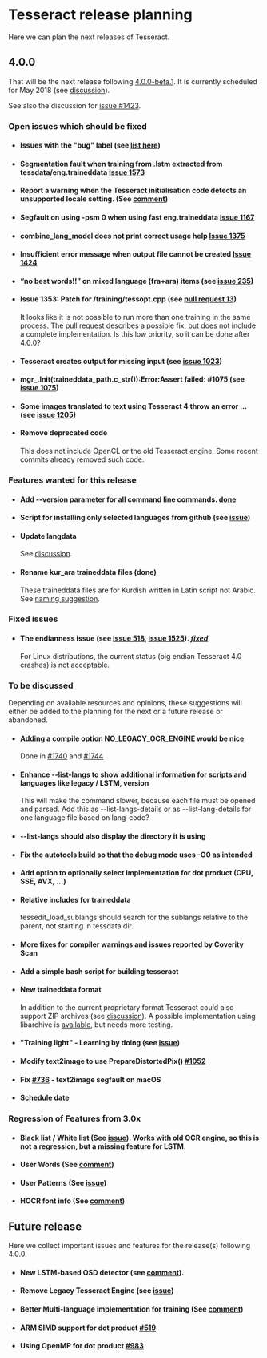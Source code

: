 # Tesseract release planning

Here we can plan the next releases of Tesseract.

## 4.0.0

That will be the next release following [4.0.0-beta.1](https://github.com/tesseract-ocr/tesseract/releases/tag/4.0.0-beta.1). It is currently scheduled for May 2018 (see [discussion](https://github.com/tesseract-ocr/tesseract/issues/1423#issuecomment-380103106)). 

See also the discussion for [issue #1423](https://github.com/tesseract-ocr/tesseract/issues/1423).

### Open issues which should be fixed

* #### Issues with the "bug" label (see [list here](https://github.com/tesseract-ocr/tesseract/labels/bug))

* #### Segmentation fault when training from .lstm extracted from tessdata/eng.traineddata [Issue 1573](https://github.com/tesseract-ocr/tesseract/issues/1573)

* #### Report a warning when the Tesseract initialisation code detects an unsupported locale setting. (See [comment](https://github.com/tesseract-ocr/tesseract/issues/1010#issuecomment-379208967))

* #### Segfault on using -psm 0 when using fast eng.traineddata [Issue 1167](https://github.com/tesseract-ocr/tesseract/issues/1167)

* #### combine_lang_model does not print correct usage help [Issue 1375](https://github.com/tesseract-ocr/tesseract/issues/1375)

* #### Insufficient error message when output file cannot be created [Issue 1424](https://github.com/tesseract-ocr/tesseract/issues/1424)

* #### “no best words!!” on mixed language (fra+ara) items (see [issue 235](https://github.com/tesseract-ocr/tesseract/issues/235))

* ####  Issue 1353: Patch for /training/tessopt.cpp (see [pull request 13](https://github.com/tesseract-ocr/tesseract/pull/13))
  It looks like it is not possible to run more than one training in the same process. The pull request describes a possible fix, but does not include a complete implementation. Is this low priority, so it can be done after 4.0.0?

* #### Tesseract creates output for missing input (see [issue 1023](https://github.com/tesseract-ocr/tesseract/issues/1023))

* #### mgr_.Init(traineddata_path.c_str()):Error:Assert failed: #1075 (see [issue 1075](https://github.com/tesseract-ocr/tesseract/issues/1075))

* #### Some images translated to text using Tesseract 4 throw an error ... (see [issue 1205](https://github.com/tesseract-ocr/tesseract/issues/1205))

* #### Remove deprecated code 
  This does not include OpenCL or the old Tesseract engine. Some recent commits already removed such code.

### Features wanted for this release

* #### Add --version parameter for all command line commands. **[done](https://github.com/tesseract-ocr/tesseract/commit/69c8292d81cbb71d6d422f79c97ef50d2a1da352)**

* #### Script for installing only selected languages from github (see [issue](https://github.com/tesseract-ocr/tesseract/issues/1440))

* #### Update langdata 
  See [discussion](https://github.com/tesseract-ocr/tesseract/issues/1423#issuecomment-380139227).

* #### Rename kur_ara traineddata files (**done**)
  These traineddata files are for Kurdish written in Latin script not Arabic. See [naming suggestion](https://github.com/tesseract-ocr/langdata/issues/124#issuecomment-380770665).

### Fixed issues

* #### The endianness issue (see [issue 518](https://github.com/tesseract-ocr/tesseract/issues/518), [issue 1525](https://github.com/tesseract-ocr/tesseract/issues/1525)). [_fixed_](https://github.com/tesseract-ocr/tesseract/commit/21d5ce57175e35e9df514e81f9c584f0bb2910ad)
  For Linux distributions, the current status (big endian Tesseract 4.0 crashes) is not acceptable.


### To be discussed

Depending on available resources and opinions, these suggestions will either be added to the planning for the next or a future release or abandoned.

* #### Adding a compile option NO_LEGACY_OCR_ENGINE would be nice
  Done in [#1740](https://github.com/tesseract-ocr/tesseract/pull/1740) and [#1744](https://github.com/tesseract-ocr/tesseract/pull/1744)

* #### Enhance --list-langs to show additional information for scripts and languages like legacy / LSTM, version <br/>
  This will make the command slower, because each file must be opened and parsed. Add this as --list-langs-details or as --list-lang-details for one language file based on lang-code?

* #### --list-langs should also display the directory it is using

* #### Fix the autotools build so that the debug mode uses -O0 as intended

* #### Add option to optionally select implementation for dot product (CPU, SSE, AVX, ...)

* #### Relative includes for traineddata 
  tessedit_load_sublangs should search for the sublangs relative to the parent, not starting in tessdata dir.

* #### More fixes for compiler warnings and issues reported by Coverity Scan

* #### Add a simple bash script for building tesseract

* #### New traineddata format 
  In addition to the current proprietary format Tesseract could also support ZIP archives (see [discussion](https://github.com/tesseract-ocr/tesseract/pull/911)).
A possible implementation using libarchive is [available](https://github.com/stweil/tesseract/tree/libarchive), but needs more testing.

* #### "Training light" - Learning by doing (see [issue](https://github.com/tesseract-ocr/tesseract/issues/1442))

* #### Modify text2image to use PrepareDistortedPix() [#1052](https://github.com/tesseract-ocr/tesseract/issues/1052)

* #### Fix [#736](https://github.com/tesseract-ocr/tesseract/issues/736) - text2image segfault on macOS 

* #### Schedule date

### Regression of Features from 3.0x

* #### Black list / White list (See [issue](https://github.com/tesseract-ocr/tesseract/issues/751)). Works with old OCR engine, so this is not a regression, but a missing feature for LSTM.

* #### User Words (See [comment](https://github.com/tesseract-ocr/tesseract/issues/403#issuecomment-265579471))

* #### User Patterns (See [issue](https://github.com/tesseract-ocr/tesseract/issues/960))

* #### HOCR font info (See [comment](https://github.com/tesseract-ocr/tesseract/issues/1074#issuecomment-3278142444))
## Future release
Here we collect important issues and features for the release(s) following 4.0.0.

* #### New LSTM-based OSD detector (see [comment](https://github.com/tesseract-ocr/tesseract/issues/707#issuecomment-374465989)).

* #### Remove Legacy Tesseract Engine (see [issue](https://github.com/tesseract-ocr/tesseract/issues/707))

* #### Better Multi-language implementation for training (See [comment](https://github.com/tesseract-ocr/langdata/issues/83#issuecomment-375027879))

* #### ARM SIMD support for dot product [#519](https://github.com/tesseract-ocr/tesseract/issues/519)

* #### Using OpenMP for dot product [#983](https://github.com/tesseract-ocr/tesseract/issues/983)

